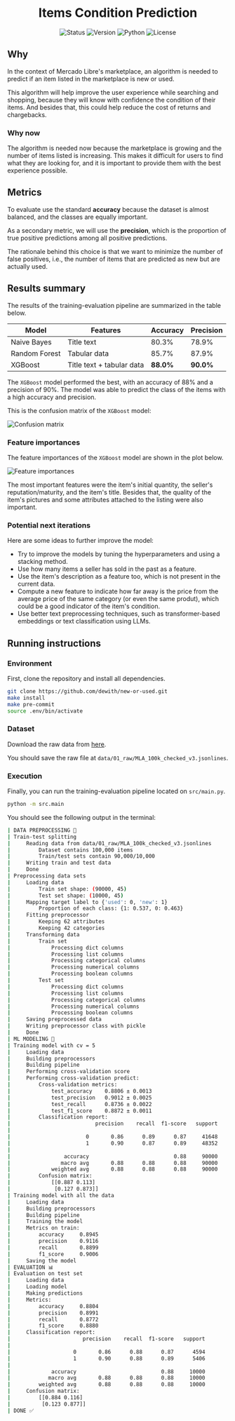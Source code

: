 <h1 align="center">Items Condition Prediction</h1>

<p align="center">
  <img src="https://img.shields.io/badge/Status-Completed-yellow" alt="Status"/>
  <img src="https://img.shields.io/badge/Version-1.0-yellow" alt="Version"/>
  <img src="https://img.shields.io/badge/Python-3.12-yellow" alt="Python"/>
  <img src="https://img.shields.io/badge/License-Apache-yellow" alt="License"/>
</p>

## Why

In the context of Mercado Libre's marketplace, an algorithm is needed to predict if an item listed in the marketplace is new or used.

This algorithm will help improve the user experience while searching and shopping, because they will know with confidence the condition of their items. And besides that, this could help reduce the cost of returns and chargebacks.

### Why now

The algorithm is needed now because the marketplace is growing and the number of items listed is increasing. This makes it difficult for users to find what they are looking for, and it is important to provide them with the best experience possible.

## Metrics

To evaluate use the standard **accuracy** because the dataset is almost balanced, and the classes are equally important.

As a secondary metric, we will use the **precision**, which is the proportion of true positive predictions among all positive predictions.

The rationale behind this choice is that we want to minimize the number of false positives, i.e., the number of items that are predicted as new but are actually used.

## Results summary

The results of the training-evaluation pipeline are summarized in the table below.

| Model         | Features                  | Accuracy  | Precision |
|---------------|---------------------------|-----------|-----------|
| Naive Bayes   | Title text                | 80.3%     | 78.9%     |
| Random Forest | Tabular data              | 85.7%     | 87.9%     |
| XGBoost       | Title text + tabular data | **88.0%** | **90.0%** |

The `XGBoost` model performed the best, with an accuracy of 88% and a precision of 90%. The model was able to predict the class of the items with a high accuracy and precision.

This is the confusion matrix of the `XGBoost` model:

![Confusion matrix](data/06_viz/confusion.png)


### Feature importances

The feature importances of the `XGBoost` model are shown in the plot below.

![Feature importances](data/06_viz/importances.png)

The most important features were the item's initial quantity, the seller's reputation/maturity, and the item's title. Besides that, the quality of the item's pictures and some attributes attached to the listing were also important.

### Potential next iterations

Here are some ideas to further improve the model:

- Try to improve the models by tuning the hyperparameters and using a stacking method.
- Use how many items a seller has sold in the past as a feature.
- Use the item's description as a feature too, which is not present in the current data.
- Compute a new feature to indicate how far away is the price from the average price of the same category (or even the same produt), which could be a good indicator of the item's condition.
- Use better text preprocessing techniques, such as transformer-based embeddings or text classification using LLMs.

## Running instructions

### Environment

First, clone the repository and install all dependencies.

```bash
git clone https://github.com/dewith/new-or-used.git
make install
make pre-commit
source .env/bin/activate
```

### Dataset

Download the raw data from [here](https://drive.google.com/file/d/1Iphj_MD5LJP7pkxYs14wQ3xW38T5DOy0/).

You should save the raw file at `data/01_raw/MLA_100k_checked_v3.jsonlines`.

### Execution

Finally, you can run the training-evaluation pipeline located on `src/main.py`.

```bash
python -m src.main
```

You should see the following output in the terminal:

```bash
| DATA PREPROCESSING 💽
| Train-test splitting
|     Reading data from data/01_raw/MLA_100k_checked_v3.jsonlines
|         Dataset contains 100,000 items
|         Train/test sets contain 90,000/10,000
|     Writing train and test data
|     Done
| Preprocessing data sets
|     Loading data
|         Train set shape: (90000, 45)
|         Test set shape: (10000, 45)
|     Mapping target label to {'used': 0, 'new': 1}
|         Proportion of each class: {1: 0.537, 0: 0.463}
|     Fitting preprocessor
|         Keeping 62 attributes
|         Keeping 42 categories
|     Transforming data
|         Train set
|             Processing dict columns
|             Processing list columns
|             Processing categorical columns
|             Processing numerical columns
|             Processing boolean columns
|         Test set
|             Processing dict columns
|             Processing list columns
|             Processing categorical columns
|             Processing numerical columns
|             Processing boolean columns
|     Saving preprocessed data
|     Writing preprocessor class with pickle
|     Done
| ML MODELING 🤖
| Training model with cv = 5
|     Loading data
|     Building preprocessors
|     Building pipeline
|     Performing cross-validation score
|     Performing cross-validation predict:
|         Cross-validation metrics:
|             test_accuracy    0.8806 ± 0.0013
|             test_precision   0.9012 ± 0.0025
|             test_recall      0.8736 ± 0.0022
|             test_f1_score    0.8872 ± 0.0011
|         Classification report:
|                           precision    recall  f1-score   support
|
|                        0       0.86      0.89      0.87     41648
|                        1       0.90      0.87      0.89     48352
|
|                 accuracy                           0.88     90000
|                macro avg       0.88      0.88      0.88     90000
|             weighted avg       0.88      0.88      0.88     90000
|         Confusion matrix:
|             [[0.887 0.113]
|              [0.127 0.873]]
| Training model with all the data
|     Loading data
|     Building preprocessors
|     Building pipeline
|     Training the model
|     Metrics on train:
|         accuracy     0.8945
|         precision    0.9116
|         recall       0.8899
|         f1_score     0.9006
|     Saving the model
| EVALUATION 📊
| Evaluation on test set
|     Loading data
|     Loading model
|     Making predictions
|     Metrics:
|         accuracy     0.8804
|         precision    0.8991
|         recall       0.8772
|         f1_score     0.8880
|     Classification report:
|                       precision    recall  f1-score   support
|
|                    0       0.86      0.88      0.87      4594
|                    1       0.90      0.88      0.89      5406
|
|             accuracy                           0.88     10000
|            macro avg       0.88      0.88      0.88     10000
|         weighted avg       0.88      0.88      0.88     10000
|     Confusion matrix:
|         [[0.884 0.116]
|          [0.123 0.877]]
| DONE ✅
```
